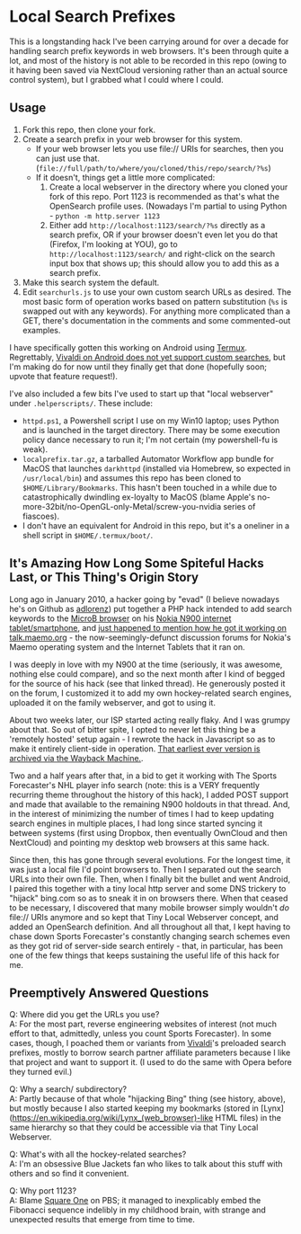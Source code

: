 Local Search Prefixes
=====================

This is a longstanding hack I've been carrying around for over a decade for handling search prefix keywords in web browsers. It's been through quite a lot, and most of the history is not able to be recorded in this repo (owing to it having been saved via NextCloud versioning rather than an actual source control system), but I grabbed what I could where I could.


Usage
-----

1. Fork this repo, then clone your fork.
2. Create a search prefix in your web browser for this system.
    - If your web browser lets you use file:// URIs for searches, then you can just use that. (`file://full/path/to/where/you/cloned/this/repo/search/?%s`)
    - If it doesn't, things get a little more complicated:
        1. Create a local webserver in the directory where you cloned your fork of this repo. Port 1123 is recommended as that's what the OpenSearch profile uses. (Nowadays I'm partial to using Python - `python -m http.server 1123`
        2. Either add `http://localhost:1123/search/?%s` directly as a search prefix, OR if your browser doesn't even let you do that (Firefox, I'm looking at YOU), go to `http://localhost:1123/search/` and right-click on the search input box that shows up; this should allow you to add this as a search prefix.
3. Make this search system the default.
4. Edit `searchurls.js` to use your own custom search URLs as desired. The most basic form of operation works based on pattern substitution (`%s` is swapped out with any keywords). For anything more complicated than a GET, there's documentation in the comments and some commented-out examples.

I have specifically gotten this working on Android using [Termux](https://termux.com). Regrettably, [Vivaldi on Android does not yet support custom searches](https://forum.vivaldi.net/topic/40148/customizable-search-engines), but I'm making do for now until they finally get that done (hopefully soon; upvote that feature request!).

I've also included a few bits I've used to start up that "local webserver" under `.helperscripts/`. These include:
- `httpd.ps1`, a Powershell script I use on my Win10 laptop; uses Python and is launched in the target directory. There may be some execution policy dance necessary to run it; I'm not certain (my powershell-fu is weak).
- `localprefix.tar.gz`, a tarballed Automator Workflow app bundle for MacOS that launches `darkhttpd` (installed via Homebrew, so expected in `/usr/local/bin`) and assumes this repo has been cloned to `$HOME/Library/Bookmarks`. This hasn't been touched in a while due to catastrophically dwindling ex-loyalty to MacOS (blame Apple's no-more-32bit/no-OpenGL-only-Metal/screw-you-nvidia series of fiascoes).
- I don't have an equivalent for Android in this repo, but it's a oneliner in a shell script in `$HOME/.termux/boot/`.


It's Amazing How Long Some Spiteful Hacks Last, or This Thing's Origin Story
----------------------------------------------------------------------------

Long ago in January 2010, a hacker going by "evad" (I believe nowadays he's on Github as [adlorenz](https://github.com/adlorenz)) put together a PHP hack intended to add search keywords to the [MicroB browser](https://en.wikipedia.org/wiki/MicroB) on his [Nokia N900 internet tablet/smartphone](https://en.wikipedia.org/wiki/Nokia_N900), and [just happened to mention how he got it working on talk.maemo.org](http://web.archive.org/web/20210329091502/https://talk.maemo.org/showthread.php?t=39214) - the now-seemingly-defunct discussion forums for Nokia's Maemo operating system and the Internet Tablets that it ran on.

I was deeply in love with my N900 at the time (seriously, it was awesome, nothing else could compare), and so the next month after I kind of begged for the source of his hack (see that linked thread). He generously posted it on the forum, I customized it to add my own hockey-related search engines, uploaded it on the family webserver, and got to using it.

About two weeks later, our ISP started acting really flaky. And I was grumpy about that. So out of bitter spite, I opted to never let this thing be a 'remotely hosted' setup again - I rewrote the hack in Javascript so as to make it entirely client-side in operation. [That earliest ever version is archived via the Wayback Machine.](http://web.archive.org/web/20210329091502/https://talk.maemo.org/attachment.php?attachmentid=7533&d=1267167539).

Two and a half years after that, in a bid to get it working with The Sports Forecaster's NHL player info search (note: this is a VERY frequently recurring theme throughout the history of this hack), I added POST support and made that available to the remaining N900 holdouts in that thread. And, in the interest of minimizing the number of times I had to keep updating search engines in multiple places, I had long since started syncing it between systems (first using Dropbox, then eventually OwnCloud and then NextCloud) and pointing my desktop web browsers at this same hack.

Since then, this has gone through several evolutions. For the longest time, it was just a local file I'd point browsers to. Then I separated out the search URLs into their own file. Then, when I finally bit the bullet and went Android, I paired this together with a tiny local http server and some DNS trickery to "hijack" bing.com so as to sneak it in on browsers there. When that ceased to be necessary, I discovered that many mobile browser simply wouldn't *do* file:// URIs anymore and so kept that Tiny Local Webserver concept, and added an OpenSearch definition. And all throughout all that, I kept having to chase down Sports Forecaster's constantly changing search schemes even as they got rid of server-side search entirely - that, in particular, has been one of the few things that keeps sustaining the useful life of this hack for me.


Preemptively Answered Questions
-------------------------------

Q: Where did you get the URLs you use?  
A: For the most part, reverse engineering websites of interest (not much effort to that, admittedly, unless you count Sports Forecaster). In some cases, though, I poached them or variants from [Vivaldi](https://vivaldi.com)'s preloaded search prefixes, mostly to borrow search partner affiliate parameters because I like that project and want to support it. (I used to do the same with Opera before they turned evil.)

Q: Why a search/ subdirectory?  
A: Partly because of that whole "hijacking Bing" thing (see history, above), but mostly because I also started keeping my bookmarks (stored in [Lynx](https://en.wikipedia.org/wiki/Lynx_(web_browser)-like HTML files) in the same hierarchy so that they could be accessible via that Tiny Local Webserver.

Q: What's with all the hockey-related searches?  
A: I'm an obsessive Blue Jackets fan who likes to talk about this stuff with others and so find it convenient.

Q: Why port 1123?  
A: Blame [Square One](https://en.wikipedia.org/wiki/Square_One_Television) on PBS; it managed to inexplicably embed the Fibonacci sequence indelibly in my childhood brain, with strange and unexpected results that emerge from time to time.
